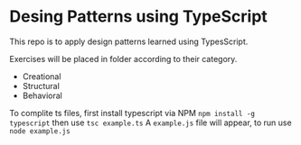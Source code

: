 # Desing Patterns using TypeScript 

This repo is to apply design patterns learned using TypesScript.

Exercises will be placed in folder according to their category.
- Creational
- Structural
- Behavioral

To complite ts files, first install typescript via NPM
`npm install -g typescript`
then use
`tsc example.ts`
A `example.js` file will appear, to run use
`node example.js`